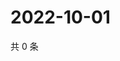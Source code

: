 # 2022-10-01

共 0 条

<!-- BEGIN WEIBO -->
<!-- 最后更新时间 Sat Oct 01 2022 05:16:55 GMT+0800 (China Standard Time) -->

<!-- END WEIBO -->
